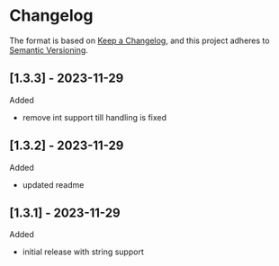 # Changelog

The format is based on [Keep a Changelog],
and this project adheres to [Semantic Versioning].

## [1.3.3] - 2023-11-29
Added
  - remove int support till handling is fixed

## [1.3.2] - 2023-11-29
Added
  - updated readme

## [1.3.1] - 2023-11-29
Added
  - initial release with string support

[Keep a Changelog]: https://keepachangelog.com/en/1.0.0/
[Semantic Versioning]: https://semver.org/spec/v2.0.0.html
